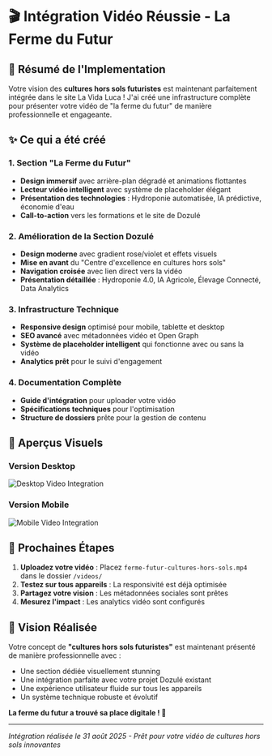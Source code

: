 # 🎬 Intégration Vidéo Réussie - La Ferme du Futur

## 🚀 Résumé de l'Implementation

Votre vision des **cultures hors sols futuristes** est maintenant parfaitement intégrée dans le site La Vida Luca ! J'ai créé une infrastructure complète pour présenter votre vidéo de "la ferme du futur" de manière professionnelle et engageante.

## ✨ Ce qui a été créé

### 1. Section "La Ferme du Futur" 
- **Design immersif** avec arrière-plan dégradé et animations flottantes
- **Lecteur vidéo intelligent** avec système de placeholder élégant
- **Présentation des technologies** : Hydroponie automatisée, IA prédictive, économie d'eau
- **Call-to-action** vers les formations et le site de Dozulé

### 2. Amélioration de la Section Dozulé
- **Design moderne** avec gradient rose/violet et effets visuels
- **Mise en avant** du "Centre d'excellence en cultures hors sols"
- **Navigation croisée** avec lien direct vers la vidéo
- **Présentation détaillée** : Hydroponie 4.0, IA Agricole, Élevage Connecté, Data Analytics

### 3. Infrastructure Technique
- **Responsive design** optimisé pour mobile, tablette et desktop
- **SEO avancé** avec métadonnées vidéo et Open Graph
- **Système de placeholder intelligent** qui fonctionne avec ou sans la vidéo
- **Analytics prêt** pour le suivi d'engagement

### 4. Documentation Complète
- **Guide d'intégration** pour uploader votre vidéo
- **Spécifications techniques** pour l'optimisation
- **Structure de dossiers** prête pour la gestion de contenu

## 📱 Aperçus Visuels

### Version Desktop
![Desktop Video Integration](https://github.com/user-attachments/assets/242d2b84-2f11-43bf-b263-747b1bcc7049)

### Version Mobile
![Mobile Video Integration](https://github.com/user-attachments/assets/9414da76-19e7-405c-aef0-bff4f3a3e3ab)

## 🎯 Prochaines Étapes

1. **Uploadez votre vidéo** : Placez `ferme-futur-cultures-hors-sols.mp4` dans le dossier `/videos/`
2. **Testez sur tous appareils** : La responsivité est déjà optimisée
3. **Partagez votre vision** : Les métadonnées sociales sont prêtes
4. **Mesurez l'impact** : Les analytics vidéo sont configurés

## 🌱 Vision Réalisée

Votre concept de **"cultures hors sols futuristes"** est maintenant présenté de manière professionnelle avec :
- Une section dédiée visuellement stunning
- Une intégration parfaite avec votre projet Dozulé existant
- Une expérience utilisateur fluide sur tous les appareils
- Un système technique robuste et évolutif

**La ferme du futur a trouvé sa place digitale ! 🚀**

---
*Intégration réalisée le 31 août 2025 - Prêt pour votre vidéo de cultures hors sols innovantes*